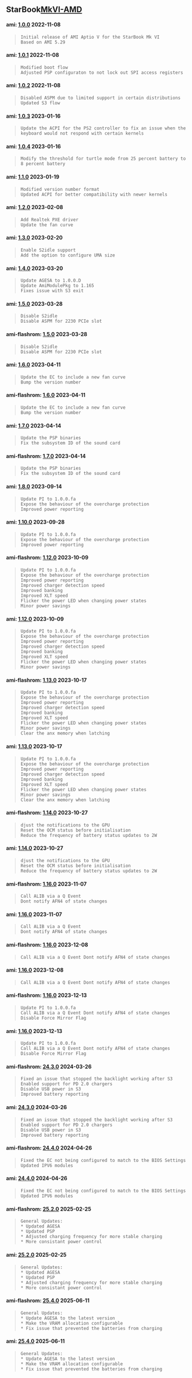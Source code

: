 ## **StarBook**[MkVI-AMD](https://github.com/StarLabsLtd/firmware/tree/master/StarBook/MkVI-AMD)
#### ami: [1.0.0](https://support.starlabs.systems/kb/firmware/getting-started) 2022-11-08
>     Initial release of AMI Aptio V for the StarBook Mk VI
>     Based on AMI 5.29


#### ami: [1.0.1](https://support.starlabs.systems/kb/firmware/getting-started) 2022-11-08
>     Modified boot flow
>     Adjusted PSP configuraton to not lock out SPI access registers


#### ami: [1.0.2](https://support.starlabs.systems/kb/firmware/getting-started) 2022-11-08
>     Disabled ASPM due to limited support in certain distributions
>     Updated S3 flow


#### ami: [1.0.3](https://support.starlabs.systems/kb/firmware/getting-started) 2023-01-16
>     Update the ACPI for the PS2 controller to fix an issue when the
>     keyboard would not respond with certain kernels


#### ami: [1.0.4](https://support.starlabs.systems/kb/firmware/getting-started) 2023-01-16
>     Modify the threshold for turtle mode from 25 percent battery to 8 percent battery
>     


#### ami: [1.1.0](https://support.starlabs.systems/kb/firmware/getting-started) 2023-01-19
>     Modified version number format
>     Updated ACPI for better compatibility with newer kernels


#### ami: [1.2.0](https://support.starlabs.systems/kb/firmware/getting-started) 2023-02-08
>     Add Realtek PXE driver
>     Update the fan curve


#### ami: [1.3.0](https://support.starlabs.systems/kb/firmware/getting-started) 2023-02-20
>     Enable S2idle support
>     Add the option to configure UMA size


#### ami: [1.4.0](https://support.starlabs.systems/kb/firmware/getting-started) 2023-03-20
>     Update AGESA to 1.0.0.D
>     Update AmiModulePkg to 1.165
>     Fixes issue with S3 exit


#### ami: [1.5.0](https://support.starlabs.systems/kb/firmware/getting-started) 2023-03-28
>     Disable S2idle
>     Disable ASPM for 2230 PCIe slot


#### ami-flashrom: [1.5.0](https://support.starlabs.systems/kb/firmware/getting-started) 2023-03-28
>     Disable S2idle
>     Disable ASPM for 2230 PCIe slot


#### ami: [1.6.0](https://support.starlabs.systems/kb/firmware/getting-started) 2023-04-11
>     Update the EC to include a new fan curve
>     Bump the version number


#### ami-flashrom: [1.6.0](https://support.starlabs.systems/kb/firmware/getting-started) 2023-04-11
>     Update the EC to include a new fan curve
>     Bump the version number


#### ami: [1.7.0](https://support.starlabs.systems/kb/firmware/getting-started) 2023-04-14
>     Update the PSP binaries
>     Fix the subsystem ID of the sound card


#### ami-flashrom: [1.7.0](https://support.starlabs.systems/kb/firmware/getting-started) 2023-04-14
>     Update the PSP binaries
>     Fix the subsystem ID of the sound card


#### ami: [1.8.0](https://support.starlabs.systems/kb/firmware/getting-started) 2023-09-14
>     Update PI to 1.0.0.fa
>     Expose the behaviour of the overcharge protection
>     Improved power reporting


#### ami: [1.10.0](https://support.starlabs.systems/kb/firmware/getting-started) 2023-09-28
>     Update PI to 1.0.0.fa
>     Expose the behaviour of the overcharge protection
>     Improved power reporting


#### ami-flashrom: [1.12.0](https://support.starlabs.systems/kb/firmware/getting-started) 2023-10-09
>     Update PI to 1.0.0.fa
>     Expose the behaviour of the overcharge protection
>     Improved power reporting
>     Improved charger detection speed
>     Improved banking
>     Improved XLT speed
>     Flicker the power LED when changing power states
>     Minor power savings


#### ami: [1.12.0](https://support.starlabs.systems/kb/firmware/getting-started) 2023-10-09
>     Update PI to 1.0.0.fa
>     Expose the behaviour of the overcharge protection
>     Improved power reporting
>     Improved charger detection speed
>     Improved banking
>     Improved XLT speed
>     Flicker the power LED when changing power states
>     Minor power savings


#### ami-flashrom: [1.13.0](https://support.starlabs.systems/kb/firmware/getting-started) 2023-10-17
>     Update PI to 1.0.0.fa
>     Expose the behaviour of the overcharge protection
>     Improved power reporting
>     Improved charger detection speed
>     Improved banking
>     Improved XLT speed
>     Flicker the power LED when changing power states
>     Minor power savings
>     Clear the anx memory when latching


#### ami: [1.13.0](https://support.starlabs.systems/kb/firmware/getting-started) 2023-10-17
>     Update PI to 1.0.0.fa
>     Expose the behaviour of the overcharge protection
>     Improved power reporting
>     Improved charger detection speed
>     Improved banking
>     Improved XLT speed
>     Flicker the power LED when changing power states
>     Minor power savings
>     Clear the anx memory when latching


#### ami-flashrom: [1.14.0](https://support.starlabs.systems/kb/firmware/getting-started) 2023-10-27
>     djust the notifications to the GPU
>     Reset the OCM status before initialisation
>     Reduce the frequency of battery status updates to 2W


#### ami: [1.14.0](https://support.starlabs.systems/kb/firmware/getting-started) 2023-10-27
>     djust the notifications to the GPU
>     Reset the OCM status before initialisation
>     Reduce the frequency of battery status updates to 2W


#### ami-flashrom: [1.16.0](https://support.starlabs.systems/kb/firmware/getting-started) 2023-11-07
>     Call ALIB via a Q Event
>     Dont notify AFN4 of state changes


#### ami: [1.16.0](https://support.starlabs.systems/kb/firmware/getting-started) 2023-11-07
>     Call ALIB via a Q Event
>     Dont notify AFN4 of state changes


#### ami-flashrom: [1.16.0](https://support.starlabs.systems/kb/firmware/getting-started) 2023-12-08
>     Call ALIB via a Q Event Dont notify AFN4 of state changes


#### ami: [1.16.0](https://support.starlabs.systems/kb/firmware/getting-started) 2023-12-08
>     Call ALIB via a Q Event Dont notify AFN4 of state changes


#### ami-flashrom: [1.16.0](https://support.starlabs.systems/kb/firmware/getting-started) 2023-12-13
>     Update PI to 1.0.0.fa
>     Call ALIB via a Q Event Dont notify AFN4 of state changes
>     Disable Force Mirror Flag


#### ami: [1.16.0](https://support.starlabs.systems/kb/firmware/getting-started) 2023-12-13
>     Update PI to 1.0.0.fa
>     Call ALIB via a Q Event Dont notify AFN4 of state changes
>     Disable Force Mirror Flag


#### ami-flashrom: [24.3.0](https://support.starlabs.systems/kb/firmware/getting-started) 2024-03-26
>     Fixed an issue that stopped the backlight working after S3
>     Enabled support for PD 2.0 chargers
>     Disable USB power in S3
>     Improved battery reporting


#### ami: [24.3.0](https://support.starlabs.systems/kb/firmware/getting-started) 2024-03-26
>     Fixed an issue that stopped the backlight working after S3
>     Enabled support for PD 2.0 chargers
>     Disable USB power in S3
>     Improved battery reporting


#### ami-flashrom: [24.4.0](https://support.starlabs.systems/kb/firmware/getting-started) 2024-04-26
>     Fixed the EC not being configured to match to the BIOS Settings
>     Updated IPV6 modules


#### ami: [24.4.0](https://support.starlabs.systems/kb/firmware/getting-started) 2024-04-26
>     Fixed the EC not being configured to match to the BIOS Settings
>     Updated IPV6 modules


#### ami-flashrom: [25.2.0](https://support.starlabs.systems/kb/firmware/getting-started) 2025-02-25
>     General Updates:
>     * Updated AGESA
>     * Updated PSP
>     * Adjusted charging frequency for more stable charging
>     * More consistant power control
>     


#### ami: [25.2.0](https://support.starlabs.systems/kb/firmware/getting-started) 2025-02-25
>     General Updates:
>     * Updated AGESA
>     * Updated PSP
>     * Adjusted charging frequency for more stable charging
>     * More consistant power control
>     


#### ami-flashrom: [25.4.0](https://support.starlabs.systems/kb/firmware/getting-started) 2025-06-11
>     General Updates:
>     * Update AGESA to the latest version
>     * Make the VRAM allocation configurable
>     * Fix issue that prevented the batteries from charging
>     
>     


#### ami: [25.4.0](https://support.starlabs.systems/kb/firmware/getting-started) 2025-06-11
>     General Updates:
>     * Update AGESA to the latest version
>     * Make the VRAM allocation configurable
>     * Fix issue that prevented the batteries from charging
>     

